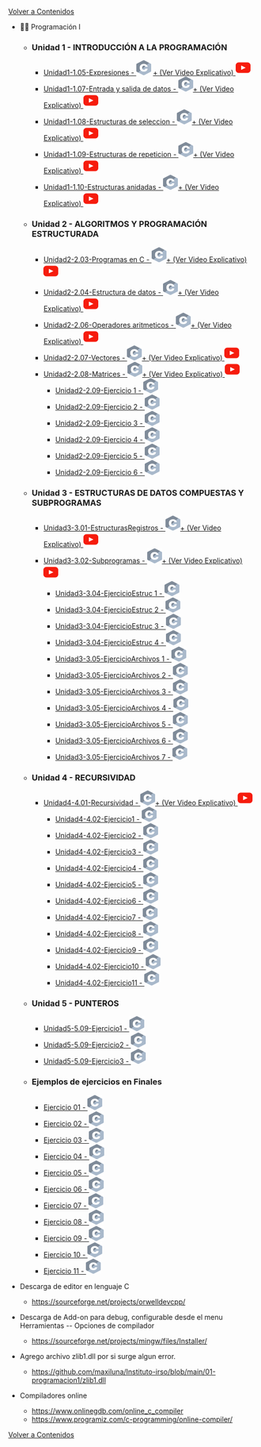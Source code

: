 [Volver a Contenidos](https://github.com/maxiluna/Instituto-irso)


- 👨‍💻 Programación I
  - ### Unidad 1 - INTRODUCCIÓN A LA PROGRAMACIÓN
    - [Unidad1-1.05-Expresiones - <img src="https://github.com/maxiluna/maxiluna/blob/main/c-logo.svg" alt="c" width="30" height="30"/>](Unidad1-1.05-Expresiones.c) [+ (Ver Video Explicativo) <img src="https://github.com/maxiluna/maxiluna/blob/main/youtube-logo.svg" alt="c" width="30" height="30"/>](https://www.youtube.com/)
    - [Unidad1-1.07-Entrada y salida de datos - <img src="https://github.com/maxiluna/maxiluna/blob/main/c-logo.svg" alt="c" width="30" height="30"/>](Unidad1-1.07-Entrada%20y%20salida%20de%20datos.c)[+ (Ver Video Explicativo) <img src="https://github.com/maxiluna/maxiluna/blob/main/youtube-logo.svg" alt="c" width="30" height="30"/>](https://www.youtube.com/)
    - [Unidad1-1.08-Estructuras de seleccion - <img src="https://github.com/maxiluna/maxiluna/blob/main/c-logo.svg" alt="c" width="30" height="30"/>](Unidad1-1.08-Estructuras%20de%20seleccion.c)[+ (Ver Video Explicativo) <img src="https://github.com/maxiluna/maxiluna/blob/main/youtube-logo.svg" alt="c" width="30" height="30"/>](https://www.youtube.com/)
    - [Unidad1-1.09-Estructuras de repeticion - <img src="https://github.com/maxiluna/maxiluna/blob/main/c-logo.svg" alt="c" width="30" height="30"/>](Unidad1-1.09-Estructuras%20de%20repeticion.c)[+ (Ver Video Explicativo) <img src="https://github.com/maxiluna/maxiluna/blob/main/youtube-logo.svg" alt="c" width="30" height="30"/>](https://www.youtube.com/)
    - [Unidad1-1.10-Estructuras anidadas - <img src="https://github.com/maxiluna/maxiluna/blob/main/c-logo.svg" alt="c" width="30" height="30"/>](Unidad1-1.10-Estructuras%20anidadas.c)[+ (Ver Video Explicativo) <img src="https://github.com/maxiluna/maxiluna/blob/main/youtube-logo.svg" alt="c" width="30" height="30"/>](https://www.youtube.com/)
  - ### Unidad 2 - ALGORITMOS Y PROGRAMACIÓN ESTRUCTURADA
    - [Unidad2-2.03-Programas en C - <img src="https://github.com/maxiluna/maxiluna/blob/main/c-logo.svg" alt="c" width="30" height="30"/>](Unidad2-2.03-ProgramasenC.c)[+ (Ver Video Explicativo) <img src="https://github.com/maxiluna/maxiluna/blob/main/youtube-logo.svg" alt="c" width="30" height="30"/>](https://www.youtube.com/)
    - [Unidad2-2.04-Estructura de datos - <img src="https://github.com/maxiluna/maxiluna/blob/main/c-logo.svg" alt="c" width="30" height="30"/>](Unidad2-2.04-EstructurasDeDatos.c)[+ (Ver Video Explicativo) <img src="https://github.com/maxiluna/maxiluna/blob/main/youtube-logo.svg" alt="c" width="30" height="30"/>](https://www.youtube.com/)
    - [Unidad2-2.06-Operadores aritmeticos - <img src="https://github.com/maxiluna/maxiluna/blob/main/c-logo.svg" alt="c" width="30" height="30"/>](Unidad2-2.06-OperadoresAritmeticos.c)[+ (Ver Video Explicativo) <img src="https://github.com/maxiluna/maxiluna/blob/main/youtube-logo.svg" alt="c" width="30" height="30"/>](https://www.youtube.com/)
    - [Unidad2-2.07-Vectores - <img src="https://github.com/maxiluna/maxiluna/blob/main/c-logo.svg" alt="c" width="30" height="30"/>](Unidad2-2.07-Vectores.c)[+ (Ver Video Explicativo) <img src="https://github.com/maxiluna/maxiluna/blob/main/youtube-logo.svg" alt="c" width="30" height="30"/>](https://www.youtube.com/)
    - [Unidad2-2.08-Matrices - <img src="https://github.com/maxiluna/maxiluna/blob/main/c-logo.svg" alt="c" width="30" height="30"/>](Unidad2-2.08-Matrices.c)[+ (Ver Video Explicativo) <img src="https://github.com/maxiluna/maxiluna/blob/main/youtube-logo.svg" alt="c" width="30" height="30"/>](https://www.youtube.com/)
      - [Unidad2-2.09-Ejercicio 1 - <img src="https://github.com/maxiluna/maxiluna/blob/main/c-logo.svg" alt="c" width="30" height="30"/>](Unidad2-2.09-Ejercicio%201.c)
      - [Unidad2-2.09-Ejercicio 2 - <img src="https://github.com/maxiluna/maxiluna/blob/main/c-logo.svg" alt="c" width="30" height="30"/>](Unidad2-2.09-Ejercicio%202.c)
      - [Unidad2-2.09-Ejercicio 3 - <img src="https://github.com/maxiluna/maxiluna/blob/main/c-logo.svg" alt="c" width="30" height="30"/>](Unidad2-2.09-Ejercicio%203.c)
      - [Unidad2-2.09-Ejercicio 4 - <img src="https://github.com/maxiluna/maxiluna/blob/main/c-logo.svg" alt="c" width="30" height="30"/>](Unidad2-2.09-Ejercicio%204.c)
      - [Unidad2-2.09-Ejercicio 5 - <img src="https://github.com/maxiluna/maxiluna/blob/main/c-logo.svg" alt="c" width="30" height="30"/>](Unidad2-2.09-Ejercicio%205.c)
      - [Unidad2-2.09-Ejercicio 6 - <img src="https://github.com/maxiluna/maxiluna/blob/main/c-logo.svg" alt="c" width="30" height="30"/>](Unidad2-2.09-Ejercicio%206.c)
  - ### Unidad 3 - ESTRUCTURAS DE DATOS COMPUESTAS Y SUBPROGRAMAS
      - [Unidad3-3.01-EstructurasRegistros - <img src="https://github.com/maxiluna/maxiluna/blob/main/c-logo.svg" alt="c" width="30" height="30"/>](Unidad3-3.01-EstructurasRegistros.c)[+ (Ver Video Explicativo) <img src="https://github.com/maxiluna/maxiluna/blob/main/youtube-logo.svg" alt="c" width="30" height="30"/>](https://www.youtube.com/)
      - [Unidad3-3.02-Subprogramas - <img src="https://github.com/maxiluna/maxiluna/blob/main/c-logo.svg" alt="c" width="30" height="30"/>](Unidad3-3.02-Subprogramas.c)[+ (Ver Video Explicativo) <img src="https://github.com/maxiluna/maxiluna/blob/main/youtube-logo.svg" alt="c" width="30" height="30"/>](https://www.youtube.com/)
        - [Unidad3-3.04-EjercicioEstruc 1 - <img src="https://github.com/maxiluna/maxiluna/blob/main/c-logo.svg" alt="c" width="30" height="30"/>](Unidad3-3.04-EjercicioEstruc%201.c)
        - [Unidad3-3.04-EjercicioEstruc 2 - <img src="https://github.com/maxiluna/maxiluna/blob/main/c-logo.svg" alt="c" width="30" height="30"/>](Unidad3-3.04-EjercicioEstruc%202.c)
        - [Unidad3-3.04-EjercicioEstruc 3 - <img src="https://github.com/maxiluna/maxiluna/blob/main/c-logo.svg" alt="c" width="30" height="30"/>](Unidad3-3.04-EjercicioEstruc%203.c)
        - [Unidad3-3.04-EjercicioEstruc 4 - <img src="https://github.com/maxiluna/maxiluna/blob/main/c-logo.svg" alt="c" width="30" height="30"/>](Unidad3-3.04-EjercicioEstruc%204.c)
        - [Unidad3-3.05-EjercicioArchivos 1 - <img src="https://github.com/maxiluna/maxiluna/blob/main/c-logo.svg" alt="c" width="30" height="30"/>](Unidad3-3.05-EjercicioArchivos%201.c)
        - [Unidad3-3.05-EjercicioArchivos 2 - <img src="https://github.com/maxiluna/maxiluna/blob/main/c-logo.svg" alt="c" width="30" height="30"/>](Unidad3-3.05-EjercicioArchivos%202.c)
        - [Unidad3-3.05-EjercicioArchivos 3 - <img src="https://github.com/maxiluna/maxiluna/blob/main/c-logo.svg" alt="c" width="30" height="30"/>](Unidad3-3.05-EjercicioArchivos%203.c)
        - [Unidad3-3.05-EjercicioArchivos 4 - <img src="https://github.com/maxiluna/maxiluna/blob/main/c-logo.svg" alt="c" width="30" height="30"/>](Unidad3-3.05-EjercicioArchivos%204.c)
        - [Unidad3-3.05-EjercicioArchivos 5 - <img src="https://github.com/maxiluna/maxiluna/blob/main/c-logo.svg" alt="c" width="30" height="30"/>](Unidad3-3.05-EjercicioArchivos%205.c)
        - [Unidad3-3.05-EjercicioArchivos 6 - <img src="https://github.com/maxiluna/maxiluna/blob/main/c-logo.svg" alt="c" width="30" height="30"/>](Unidad3-3.05-EjercicioArchivos%206.c)
        - [Unidad3-3.05-EjercicioArchivos 7 - <img src="https://github.com/maxiluna/maxiluna/blob/main/c-logo.svg" alt="c" width="30" height="30"/>](Unidad3-3.05-EjercicioArchivos%207.c)
  - ### Unidad 4 - RECURSIVIDAD
    - [Unidad4-4.01-Recursividad - <img src="https://github.com/maxiluna/maxiluna/blob/main/c-logo.svg" alt="c" width="30" height="30"/>](Unidad4-4.01-Recursividad.c)[+ (Ver Video Explicativo) <img src="https://github.com/maxiluna/maxiluna/blob/main/youtube-logo.svg" alt="c" width="30" height="30"/>](https://www.youtube.com/)
      - [Unidad4-4.02-Ejercicio1 - <img src="https://github.com/maxiluna/maxiluna/blob/main/c-logo.svg" alt="c" width="30" height="30"/>](Unidad4-4.02-Ejercicio1.c)
      - [Unidad4-4.02-Ejercicio2 - <img src="https://github.com/maxiluna/maxiluna/blob/main/c-logo.svg" alt="c" width="30" height="30"/>](Unidad4-4.02-Ejercicio2.c)
      - [Unidad4-4.02-Ejercicio3 - <img src="https://github.com/maxiluna/maxiluna/blob/main/c-logo.svg" alt="c" width="30" height="30"/>](Unidad4-4.02-Ejercicio3.c)
      - [Unidad4-4.02-Ejercicio4 - <img src="https://github.com/maxiluna/maxiluna/blob/main/c-logo.svg" alt="c" width="30" height="30"/>](Unidad4-4.02-Ejercicio4.c)
      - [Unidad4-4.02-Ejercicio5 - <img src="https://github.com/maxiluna/maxiluna/blob/main/c-logo.svg" alt="c" width="30" height="30"/>](Unidad4-4.02-Ejercicio5.c)
      - [Unidad4-4.02-Ejercicio6 - <img src="https://github.com/maxiluna/maxiluna/blob/main/c-logo.svg" alt="c" width="30" height="30"/>](Unidad4-4.02-Ejercicio6.c)
      - [Unidad4-4.02-Ejercicio7 - <img src="https://github.com/maxiluna/maxiluna/blob/main/c-logo.svg" alt="c" width="30" height="30"/>](Unidad4-4.02-Ejercicio7.c)
      - [Unidad4-4.02-Ejercicio8 - <img src="https://github.com/maxiluna/maxiluna/blob/main/c-logo.svg" alt="c" width="30" height="30"/>](Unidad4-4.02-Ejercicio8.c)
      - [Unidad4-4.02-Ejercicio9 - <img src="https://github.com/maxiluna/maxiluna/blob/main/c-logo.svg" alt="c" width="30" height="30"/>](Unidad4-4.02-Ejercicio9.c)
      - [Unidad4-4.02-Ejercicio10 - <img src="https://github.com/maxiluna/maxiluna/blob/main/c-logo.svg" alt="c" width="30" height="30"/>](Unidad4-4.02-Ejercicio10.c)
      - [Unidad4-4.02-Ejercicio11 - <img src="https://github.com/maxiluna/maxiluna/blob/main/c-logo.svg" alt="c" width="30" height="30"/>](Unidad4-4.02-Ejercicio11.c)
  - ### Unidad 5 - PUNTEROS
      - [Unidad5-5.09-Ejercicio1 - <img src="https://github.com/maxiluna/maxiluna/blob/main/c-logo.svg" alt="c" width="30" height="30"/>](Unidad5-5.09-Ejercicio1.c)
      - [Unidad5-5.09-Ejercicio2 - <img src="https://github.com/maxiluna/maxiluna/blob/main/c-logo.svg" alt="c" width="30" height="30"/>](Unidad5-5.09-Ejercicio2.c)
      - [Unidad5-5.09-Ejercicio3 - <img src="https://github.com/maxiluna/maxiluna/blob/main/c-logo.svg" alt="c" width="30" height="30"/>](Unidad5-5.09-Ejercicio3.c)
  - ### Ejemplos de ejercicios en Finales
      - [Ejercicio 01 - <img src="https://github.com/maxiluna/maxiluna/blob/main/c-logo.svg" alt="c" width="30" height="30"/>](EjemploFinal01.c)
      - [Ejercicio 02 - <img src="https://github.com/maxiluna/maxiluna/blob/main/c-logo.svg" alt="c" width="30" height="30"/>](EjemploFinal02.c)
      - [Ejercicio 03 - <img src="https://github.com/maxiluna/maxiluna/blob/main/c-logo.svg" alt="c" width="30" height="30"/>](EjemploFinal03.c)
      - [Ejercicio 04 - <img src="https://github.com/maxiluna/maxiluna/blob/main/c-logo.svg" alt="c" width="30" height="30"/>](EjemploFinal04.c)
      - [Ejercicio 05 - <img src="https://github.com/maxiluna/maxiluna/blob/main/c-logo.svg" alt="c" width="30" height="30"/>](EjemploFinal05.c)
      - [Ejercicio 06 - <img src="https://github.com/maxiluna/maxiluna/blob/main/c-logo.svg" alt="c" width="30" height="30"/>](EjemploFinal06.c)
      - [Ejercicio 07 - <img src="https://github.com/maxiluna/maxiluna/blob/main/c-logo.svg" alt="c" width="30" height="30"/>](EjemploFinal07.c)
      - [Ejercicio 08 - <img src="https://github.com/maxiluna/maxiluna/blob/main/c-logo.svg" alt="c" width="30" height="30"/>](EjemploFinal08.c)
      - [Ejercicio 09 - <img src="https://github.com/maxiluna/maxiluna/blob/main/c-logo.svg" alt="c" width="30" height="30"/>](EjemploFinal09.c)
      - [Ejercicio 10 - <img src="https://github.com/maxiluna/maxiluna/blob/main/c-logo.svg" alt="c" width="30" height="30"/>](EjemploFinal10.c)
      - [Ejercicio 11 - <img src="https://github.com/maxiluna/maxiluna/blob/main/c-logo.svg" alt="c" width="30" height="30"/>](EjemploFinal11.c)


- Descarga de editor en lenguaje C
  - https://sourceforge.net/projects/orwelldevcpp/
- Descarga de Add-on para debug, configurable desde el menu Herramientas -- Opciones de compilador
  - https://sourceforge.net/projects/mingw/files/Installer/
- Agrego archivo zlib1.dll por si surge algun error.
  - https://github.com/maxiluna/Instituto-irso/blob/main/01-programacion1/zlib1.dll
- Compiladores online
  - https://www.onlinegdb.com/online_c_compiler
  - https://www.programiz.com/c-programming/online-compiler/


[Volver a Contenidos](https://github.com/maxiluna/Instituto-irso)

